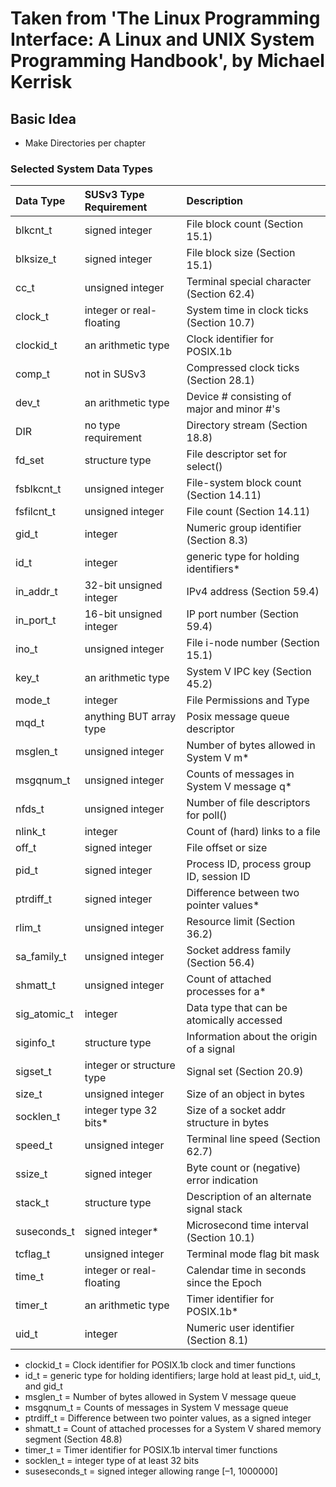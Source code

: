 # Taken from 'The Linux Programming Interface: A Linux and UNIX System Programming Handbook', by Michael Kerrisk

## Basic Idea
* Make Directories per chapter

### Selected System Data Types

| Data Type    | SUSv3 Type Requirement    | Description                                |
| :--          | :--                       | :--                                        |
| blkcnt_t     | signed integer            | File block count (Section 15.1)            |
| blksize_t    | signed integer            | File block size (Section 15.1)             |
| cc_t         | unsigned integer          | Terminal special character (Section 62.4)  |
| clock_t      | integer or real-floating  | System time in clock ticks (Section 10.7)  |
| clockid_t    | an arithmetic type        | Clock identifier for POSIX.1b              |
| comp_t       | not in SUSv3              | Compressed clock ticks (Section 28.1)      |
| dev_t        | an arithmetic type        | Device # consisting of major and minor #'s |
| DIR          | no type requirement       | Directory stream (Section 18.8)            |
| fd_set       | structure type            | File descriptor set for select()           |
| fsblkcnt_t   | unsigned integer          | File-system block count (Section 14.11)    |
| fsfilcnt_t   | unsigned integer          | File count (Section 14.11)                 |
| gid_t        | integer                   | Numeric group identifier (Section 8.3)     |
| id_t         | integer                   | generic type for holding identifiers*      |
| in_addr_t    | 32-bit unsigned integer   | IPv4 address (Section 59.4)                |
| in_port_t    | 16-bit unsigned integer   | IP port number (Section 59.4)              |
| ino_t        | unsigned integer          | File i-node number (Section 15.1)          |
| key_t        | an arithmetic type        | System V IPC key (Section 45.2)            |
| mode_t       | integer                   | File Permissions and Type                  |
| mqd_t        | anything BUT array type   | Posix message queue descriptor             |
| msglen_t     | unsigned integer          | Number of bytes allowed in System V m*     |
| msgqnum_t    | unsigned integer          | Counts of messages in System V message q*  |
| nfds_t       | unsigned integer          | Number of file descriptors for poll()      |
| nlink_t      | integer                   | Count of (hard) links to a file            |
| off_t        | signed integer            | File offset or size                        |
| pid_t        | signed integer            | Process ID, process group ID, session ID   |
| ptrdiff_t    | signed integer            | Difference between two pointer values*     |
| rlim_t       | unsigned integer          | Resource limit (Section 36.2)              |
| sa_family_t  | unsigned integer          | Socket address family (Section 56.4)       |
| shmatt_t     | unsigned integer          | Count of attached processes for a*         |
| sig_atomic_t | integer                   | Data type that can be atomically accessed  |
| siginfo_t    | structure type            | Information about the origin of a signal   |
| sigset_t     | integer or structure type | Signal set (Section 20.9)                  |
| size_t       | unsigned integer          | Size of an object in bytes                 |
| socklen_t    | integer type 32 bits*     | Size of a socket addr structure in bytes   |
| speed_t      | unsigned integer          | Terminal line speed (Section 62.7)         |
| ssize_t      | signed integer            | Byte count or (negative) error indication  |
| stack_t      | structure type            | Description of an alternate signal stack   |
| suseconds_t  | signed integer*           | Microsecond time interval (Section 10.1)   |
| tcflag_t     | unsigned integer          | Terminal mode flag bit mask                |
| time_t       | integer or real-floating  | Calendar time in seconds since the Epoch   |
| timer_t      | an arithmetic type        | Timer identifier for POSIX.1b*             |
| uid_t        | integer                   | Numeric user identifier (Section 8.1)      |


* clockid_t 		= Clock identifier for POSIX.1b clock and timer functions 
* id_t			= generic type for holding identifiers; large hold at least pid_t, uid_t, and gid_t
* msglen_t		= Number of bytes allowed in System V message queue
* msgqnum_t		= Counts of messages in System V message queue
* ptrdiff_t		= Difference between two pointer values, as a signed integer
* shmatt_t		= Count of attached processes for a System V shared memory segment (Section 48.8)
* timer_t 		= Timer identifier for POSIX.1b interval timer functions
* socklen_t		= integer type of at least 32 bits
* suseseconds_t 	= signed integer allowing range [–1, 1000000]

